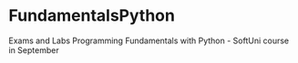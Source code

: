 # FundamentalsPython
Exams and Labs
Programming Fundamentals with Python - SoftUni course in September
